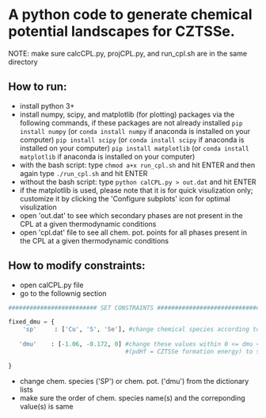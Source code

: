 # A python code to generate chemical potential landscapes for CZTSSe.

NOTE: make sure calcCPL.py, projCPL.py, and run_cpl.sh are in the same directory

## How to run:
- install python 3+
- install numpy, scipy, and matplotlib (for plotting) packages via the following commands, if these packages are not already installed
   `pip install numpy` (or `conda install numpy` if anaconda is installed on your computer)
   `pip install scipy` (or `conda install scipy` if anaconda is installed on your computer)
   `pip install matplotlib` (or `conda install matplotlib` if anaconda is installed on your computer)
- with the bash script: type `chmod a+x run_cpl.sh` and hit ENTER and then again type `./run_cpl.sh` and hit ENTER
- without the bash script: type `python calCPL.py > out.dat` and hit ENTER
- if the matplotlib is used, please note that it is for quick visulization only; customize it by clicking the 'Configure subplots' icon for optimal visulization
- open 'out.dat' to see which secondary phases are not present in the CPL at a given thermodynamic conditions
- open 'cpl.dat' file to see all chem. pot. points for all phases present in the CPL at a given thermodynamic conditions


## How to modify constraints:
- open calCPL.py file
- go to the follownig section
 
```python
######################### SET CONSTRAINTS ################################

fixed_dmu = {
    'sp'     : ['Cu', 'S', 'Se'], #change chemical species according to your need
   
   'dmu'    : [-1.06, -0.172, 0] #change these values within 0 <= dmu <= pdHf 
                                 #(pdHf = CZTSSe formation energy) to set new constranints

}
```

- change chem. species ('SP') or chem. pot. ('dmu') from the dictionary lists
- make sure the order  of chem. species name(s) and the correponding value(s) is same
